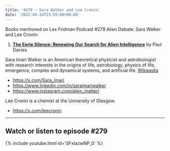 ```yaml
---
title: '#279 – Sara Walker and Lee Cronin'
date: '2022-04-24T23:59:00+00:00'
---
```


Books mentioned on Lex Fridman Podcast #279 Alien Debate: Sara Walker and Lee Cronin:

1. <b><a href="https://amzn.to/3PZEnio" target="_blank" rel="sponsored noopener noreferrer">The Eerie Silence: Renewing Our Search for Alien Intelligence</a></b> by Paul Davies

Sara Imari Walker is an American theoretical physicist and astrobiologist with research interests in the origins of life, astrobiology, physics of life, emergence, complex and dynamical systems, and artificial life. <a href="https://en.wikipedia.org/wiki/Sara_Imari_Walker" target="_blank">Wikipedia</a>

- <a href="https://x.com/Sara_Imari" target="_blank">https://x.com/Sara_Imari</a>
- <a href="https://www.linkedin.com/in/saraimariwalker" target="_blank">https://www.linkedin.com/in/saraimariwalker</a>
- <a href="https://www.instagram.com/alien_matter/" target="_blank">https://www.instagram.com/alien_matter/</a>

Lee Cronin is a chemist at the University of Glasgow.

- <a href="https://x.com/leecronin" target="_blank">https://x.com/leecronin</a>

- - - - - -

## Watch or listen to episode #279

{% include youtube.html id='SFxIazwNP_0' %}